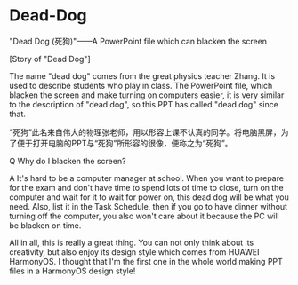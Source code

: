 # Dead-Dog
"Dead Dog (死狗)"——A PowerPoint file which can blacken the screen

[Story of "Dead Dog"]

 The name "dead dog" comes from the great physics teacher Zhang. It is used to describe students who play in class. The PowerPoint file, which blacken the screen and make turning on computers easier, it is very similar to the description of "dead dog", so this PPT has called "dead dog" since that.
 
 “死狗”此名来自伟大的物理张老师，用以形容上课不认真的同学。将电脑黑屏，为了便于打开电脑的PPT与“死狗”所形容的很像，便称之为“死狗”。

Q Why do I blacken the screen?

A It's hard to be a computer manager at school. When you want to prepare for the exam and don't have time to spend lots of time to close, turn on the computer and wait for it to wait for power on, this dead dog will be what you need. Also, list it in the Task Schedule, then if you go to have dinner without turning off the computer, you also won't care about it because the PC will be blacken on time.

All in all, this is really a great thing. You can not only think about its creativity, but also enjoy its design style which comes from HUAWEI HarmonyOS. I thought that I'm the first one in the whole world making PPT files in a HarmonyOS design style!
